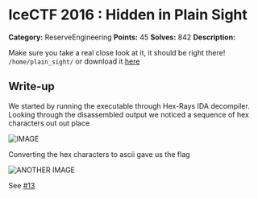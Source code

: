 # IceCTF 2016 : Hidden in Plain Sight

**Category:** ReserveEngineering
**Points:** 45
**Solves:** 842
**Description:**

Make sure you take a real close look at it, it should be right there! `/home/plain_sight/` or download it [here](https://play.icec.tf/problem-static/828644c3ad8ccfa14b86a69dccd36f2b-plain_sight_df5d2c1da50110458fa00d0db6586b23cd67317c7f7b95f4a092d645a4570296)

## Write-up

We started by running the executable through Hex-Rays IDA decompiler. Looking through the disassembled output we noticed a sequence of hex characters out out place

![IMAGE](https://cloud.githubusercontent.com/assets/3537289/17633375/80260b58-60bc-11e6-8d13-bb224142a4d5.jpg)

Converting the hex characters to ascii gave us the flag

![ANOTHER IMAGE](https://cloud.githubusercontent.com/assets/3537289/17633398/a37cacd8-60bc-11e6-840d-bc2ffb0a7394.png)

See [#13](https://github.com/ikornaselur/project-firewater/issues/)
